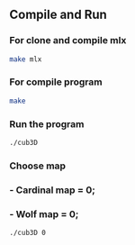 ## Compile and Run

### For clone and compile mlx
```bash
make mlx
```
### For compile program 
```bash
make
```
### Run the program
```bash
./cub3D
```

### Choose map
### - Cardinal map = 0;
### - Wolf map = 0;
```bash
./cub3D 0
```
